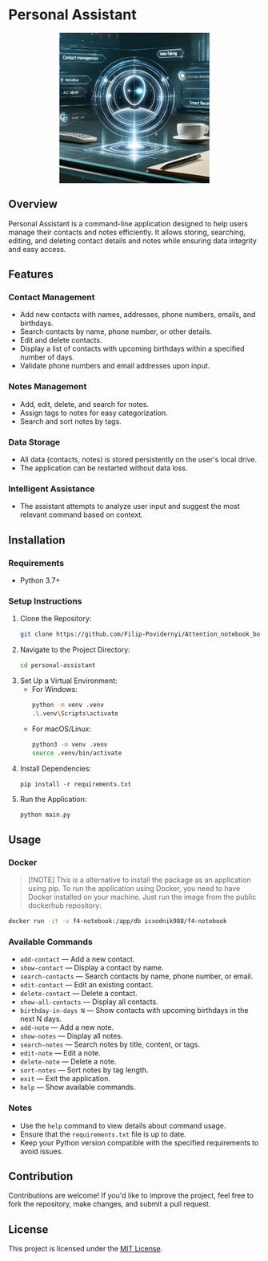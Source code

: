 # Personal Assistant

<p align="center">
  <img align="center" src="./assets/thumbnail.webp" width="300" title="Project thumbnail" alt="project thumbnail">
</p>


## Overview

Personal Assistant is a command-line application designed to help users manage their contacts and notes efficiently. It allows storing, searching, editing, and deleting contact details and notes while ensuring data integrity and easy access.

## Features

### Contact Management

* Add new contacts with names, addresses, phone numbers, emails, and birthdays.
* Search contacts by name, phone number, or other details.
* Edit and delete contacts.
* Display a list of contacts with upcoming birthdays within a specified number of days.
* Validate phone numbers and email addresses upon input.

### Notes Management

* Add, edit, delete, and search for notes.
* Assign tags to notes for easy categorization.
* Search and sort notes by tags.

### Data Storage

* All data (contacts, notes) is stored persistently on the user's local drive.
* The application can be restarted without data loss.

### Intelligent Assistance

* The assistant attempts to analyze user input and suggest the most relevant command based on context.

## Installation

### Requirements

* Python 3.7+

### Setup Instructions

1. Clone the Repository:
    ```bash
    git clone https://github.com/Filip-Povidernyi/Attention_notebook_bot.git
    ```
2. Navigate to the Project Directory:
    ```bash
    cd personal-assistant
    ```
3. Set Up a Virtual Environment:
    * For Windows:
        ```bash
        python -m venv .venv
        .\.venv\Scripts\activate
        ```
    * For macOS/Linux:
        ```bash
        python3 -m venv .venv
        source .venv/bin/activate
        ```
4. Install Dependencies:
    ```
    pip install -r requirements.txt
    ```
5. Run the Application:
    ```bash
    python main.py
    ```

## Usage

### Docker

> [!NOTE] This is a alternative to install the package as an application using pip.
To run the application using Docker, you need to have Docker installed on your machine.
Just run the image from the public dockerhub repository:
```bash
docker run -it -v f4-notebook:/app/db icxodnik988/f4-notebook
```

### Available Commands

* `add-contact` — Add a new contact.
* `show-contact` — Display a contact by name.
* `search-contacts` — Search contacts by name, phone number, or email.
* `edit-contact` — Edit an existing contact.
* `delete-contact` — Delete a contact.
* `show-all-contacts` — Display all contacts.
* `birthday-in-days N` — Show contacts with upcoming birthdays in the next N days.
* `add-note` — Add a new note.
* `show-notes` — Display all notes.
* `search-notes` — Search notes by title, content, or tags.
* `edit-note` — Edit a note.
* `delete-note` — Delete a note.
* `sort-notes` — Sort notes by tag length.
* `exit` — Exit the application.
* `help` — Show available commands.

### Notes

* Use the `help` command to view details about command usage.
* Ensure that the `requirements.txt` file is up to date.
* Keep your Python version compatible with the specified requirements to avoid issues.

## Contribution

Contributions are welcome! If you'd like to improve the project, feel free to fork the repository, make changes, and submit a pull request.

## License

This project is licensed under the [MIT License](./LICENSE).